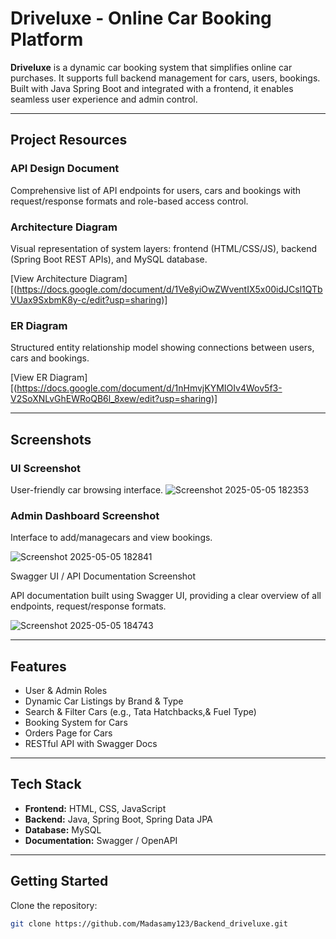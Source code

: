 #  Driveluxe - Online Car Booking Platform

**Driveluxe** is a dynamic car booking system that simplifies online car purchases. It supports full backend management for cars, users, bookings. Built with Java Spring Boot and integrated with a frontend, it enables seamless user experience and admin control.

---

##  Project Resources

###  API Design Document
Comprehensive list of API endpoints for users, cars and bookings with request/response formats and role-based access control.

###  Architecture Diagram
Visual representation of system layers: frontend (HTML/CSS/JS), backend (Spring Boot REST APIs), and MySQL database.

 [View Architecture Diagram][(https://docs.google.com/document/d/1Ve8yiOwZWventIX5x00idJCsl1QTbVUax9SxbmK8y-c/edit?usp=sharing)]

###  ER Diagram
Structured entity relationship model showing connections between users, cars and bookings.

 [View ER Diagram][(https://docs.google.com/document/d/1nHmvjKYMIOIv4Wov5f3-V2SoXNLvGhEWRoQB6l_8xew/edit?usp=sharing)]

---

##  Screenshots

###  UI Screenshot
User-friendly car browsing interface.
![Screenshot 2025-05-05 182353](https://github.com/user-attachments/assets/d562f611-16ee-4411-abc6-a389708b1d15)





###  Admin Dashboard Screenshot
Interface to add/managecars and view bookings.

![Screenshot 2025-05-05 182841](https://github.com/user-attachments/assets/ac583662-1374-4975-bd67-7ee06b78c534)


Swagger UI / API Documentation Screenshot

API documentation built using Swagger UI, providing a clear overview of all endpoints, request/response formats.

![Screenshot 2025-05-05 184743](https://github.com/user-attachments/assets/c105ba30-f6c8-4bc3-ae7f-ec6b3c9adff5)



---

##  Features

-  User & Admin Roles 
-  Dynamic Car Listings by Brand & Type
-  Search & Filter Cars (e.g., Tata Hatchbacks,& Fuel Type)
-  Booking System for Cars
-  Orders Page for Cars 
-  RESTful API with Swagger Docs

---

##  Tech Stack

- **Frontend:** HTML, CSS, JavaScript
- **Backend:** Java, Spring Boot, Spring Data JPA
- **Database:** MySQL
- **Documentation:** Swagger / OpenAPI

---

##  Getting Started

Clone the repository:

```bash
git clone https://github.com/Madasamy123/Backend_driveluxe.git

